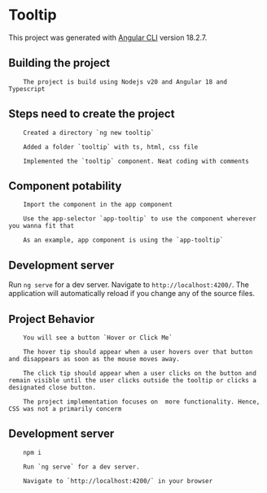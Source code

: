 # Tooltip

This project was generated with [Angular CLI](https://github.com/angular/angular-cli) version 18.2.7.

## Building the project

        The project is build using Nodejs v20 and Angular 18 and Typescript

## Steps need to create the project

        Created a directory `ng new tooltip`

        Added a folder `tooltip` with ts, html, css file

        Implemented the `tooltip` component. Neat coding with comments

## Component potability

        Import the component in the app component

        Use the app-selector `app-tooltip` to use the component wherever you wanna fit that

        As an example, app component is using the `app-tooltip`


## Development server

Run `ng serve` for a dev server. Navigate to `http://localhost:4200/`. The application will automatically reload if you change any of the source files.

## Project Behavior

        You will see a button `Hover or Click Me`

        The hover tip should appear when a user hovers over that button and disappears as soon as the mouse moves away.

        The click tip should appear when a user clicks on the button and remain visible until the user clicks outside the tooltip or clicks a designated close button.

        The project implementation focuses on  more functionality. Hence, CSS was not a primarily concerm


## Development server

        npm i

        Run `ng serve` for a dev server.

        Navigate to `http://localhost:4200/` in your browser
